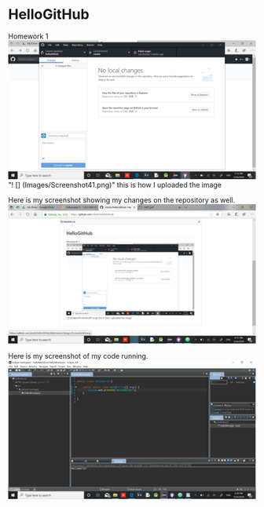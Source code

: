 # HelloGitHub
Homework 1
![](Images/Screenshot41.png)
"! [] (Images/Screenshot41.png)" this is how I uploaded the image

Here is my screenshot showing my changes on the repository as well.
![](Images/Screenshot42.png)

Here is my screenshot of my code running.
![](Images/Screenshot43.png)
